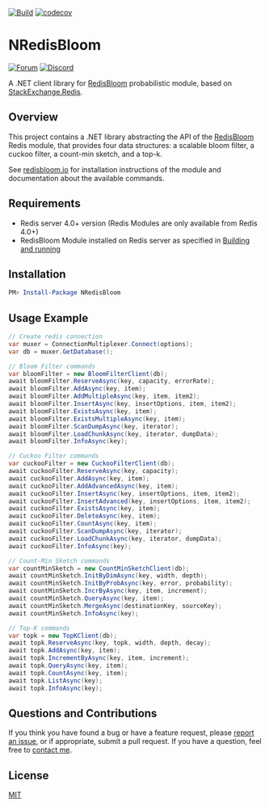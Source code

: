 [![Build](https://github.com/yadazula/NRedisBloom/actions/workflows/CI.yml/badge.svg)](https://github.com/yadazula/NRedisBloom/actions/workflows/CI.yml)
[![codecov](https://codecov.io/gh/yadazula/NRedisBloom/branch/main/graph/badge.svg)](https://codecov.io/gh/yadazula/NRedisBloom)

# NRedisBloom

[![Forum](https://img.shields.io/badge/Forum-RedisBloom-blue)](https://forum.redislabs.com/c/modules/redisbloom)
[![Discord](https://img.shields.io/discord/697882427875393627?style=flat-square)](https://discord.gg/wXhwjCQ)

A .NET client library for [RedisBloom](https://redisbloom.io/) probabilistic module, based on [StackExchange.Redis](https://github.com/StackExchange/StackExchange.Redis).

## Overview

This project contains a .NET library abstracting the API of the [RedisBloom](https://redisbloom.io/) Redis module, that provides four data structures: a scalable bloom filter, a cuckoo filter, a count-min sketch, and a top-k.

See [redisbloom.io](https://redisbloom.io) for installation instructions of the module and documentation about the available commands.

## Requirements
- Redis server 4.0+ version (Redis Modules are only available from Redis 4.0+)
- RedisBloom Module installed on Redis server as specified in [Building and running](https://oss.redislabs.com/redisbloom/Quick_Start/#building-and-running)

## Installation

```PowerShell
PM> Install-Package NRedisBloom
```

## Usage Example

```csharp
// Create redis connection
var muxer = ConnectionMultiplexer.Connect(options);
var db = muxer.GetDatabase();

// Bloom Filter commands
var bloomFilter = new BloomFilterClient(db);
await bloomFilter.ReserveAsync(key, capacity, errorRate);
await bloomFilter.AddAsync(key, item);
await bloomFilter.AddMultipleAsync(key, item, item2);
await bloomFilter.InsertAsync(key, insertOptions, item, item2);
await bloomFilter.ExistsAsync(key, item);
await bloomFilter.ExistsMultipleAsync(key, item);
await bloomFilter.ScanDumpAsync(key, iterator);
await bloomFilter.LoadChunkAsync(key, iterator, dumpData);
await bloomFilter.InfoAsync(key);

// Cuckoo Filter commands
var cuckooFilter = new CuckooFilterClient(db);
await cuckooFilter.ReserveAsync(key, capacity);
await cuckooFilter.AddAsync(key, item);
await cuckooFilter.AddAdvancedAsync(key, item);
await cuckooFilter.InsertAsync(key, insertOptions, item, item2);
await cuckooFilter.InsertAdvanced(key, insertOptions, item, item2);
await cuckooFilter.ExistsAsync(key, item);
await cuckooFilter.DeleteAsync(key, item);
await cuckooFilter.CountAsync(key, item);
await cuckooFilter.ScanDumpAsync(key, iterator);
await cuckooFilter.LoadChunkAsync(key, iterator, dumpData);
await cuckooFilter.InfoAsync(key);

// Count-Min Sketch commands
var countMinSketch = new CountMinSketchClient(db);
await countMinSketch.InitByDimAsync(key, width, depth);
await countMinSketch.InitByProbAsync(key, error, probability);
await countMinSketch.IncrByAsync(key, item, increment);
await countMinSketch.QueryAsync(key, item);
await countMinSketch.MergeAsync(destinationKey, sourceKey);
await countMinSketch.InfoAsync(key);

// Top-K commands
var topk = new TopKClient(db);
await topk.ReserveAsync(key, topk, width, depth, decay);
await topk.AddAsync(key, item);
await topk.IncrementByAsync(key, item, increment);
await topk.QueryAsync(key, item);
await topk.CountAsync(key, item);
await topk.ListAsync(key);
await topk.InfoAsync(key);
```

Questions and Contributions
---

If you think you have found a bug or have a feature request, please [report an issue](https://github.com/yadazula/NRedisBloom/issues), or if appropriate, submit a pull request. If you have a question, feel free to [contact me](https://github.com/yadazula).

## License
[MIT](https://github.com/yadazula/NRedisBloom/blob/main/LICENSE)
